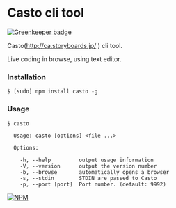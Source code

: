 Casto cli tool
================

[![Greenkeeper badge](https://badges.greenkeeper.io/hideack/casto-cli.svg)](https://greenkeeper.io/)

Casto(http://ca.storyboards.jp/ ) cli tool.

Live coding in browse, using text editor.

### Installation

```
$ [sudo] npm install casto -g
```

### Usage

```
$ casto

  Usage: casto [options] <file ...>

  Options:

    -h, --help         output usage information
    -V, --version      output the version number
    -b, --browse       automatically opens a browser
    -s, --stdin        STDIN are passed to Casto
    -p, --port [port]  Port number. (default: 9992)
```

[![NPM](https://nodei.co/npm/casto.png?compact=true)](https://nodei.co/npm/casto/)
